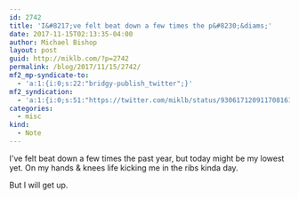 ```yaml
---
id: 2742
title: 'I&#8217;ve felt beat down a few times the p&#8230;&diams;'
date: 2017-11-15T02:13:35-04:00
author: Michael Bishop
layout: post
guid: http://miklb.com/?p=2742
permalink: /blog/2017/11/15/2742/
mf2_mp-syndicate-to:
  - 'a:1:{i:0;s:22:"bridgy-publish_twitter";}'
mf2_syndication:
  - 'a:1:{i:0;s:51:"https://twitter.com/miklb/status/930617120911708161";}'
categories:
  - misc
kind:
  - Note
---
```

I've felt beat down a few times the past year, but today might be my lowest yet. On my hands & knees life kicking me in the ribs kinda day. 

But I will get up.